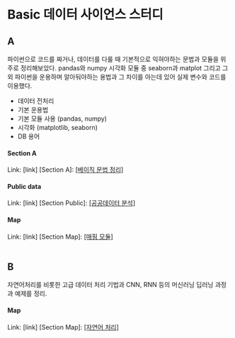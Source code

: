 # Basic 데이터 사이언스 스터디

##  A
파이썬으로 코드를 짜거나, 데이터를 다룰 때 기본적으로 익혀야하는 문법과 모듈을 위주로 정리해보았다. pandas와 numpy 시각화 모듈 중 seaborn과 matplot 그리고 그 외 파이썬을 운용하며 알아둬야하는 용법과 그 차이를 아는데 있어 실제 변수와 코드를 이용했다. <br>
*  데이터 전처리 <br>
  *  기본 운용법
  *  기본 모듈 사용 (pandas, numpy)
  *  시각화 (matplotlib, seaborn)
  *  DB 용어

#### Section A

Link: [link]
[Section A]: [[베이직 문법 정리]](./A/INFO.md) 
<br>

#### Public data 

Link: [link]
[Section Public]: [[공공데이터 분석]](./public/public_data.md) 
<br>

#### Map

Link: [link]
[Section Map]: [[매핑 모듈]](./map/.md) 
<br>
<br>
##  B
자연어처리를 비롯한 고급 데이터 처리 기법과 CNN, RNN 등의 머신러닝 딥러닝 과정과 예제를 정리.

#### Map

Link: [link]
[Section Map]: [[자연어 처리]](./B/NLP/README.md) 
<br>
